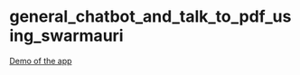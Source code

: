 # general_chatbot_and_talk_to_pdf_using_swarmauri
[Demo of the app](https://github.com/ishaan1234/general_chatbot_and_talk_to_pdf_using_swarmauri/blob/master/swarmauri_talk_to_pdf.mp4)
